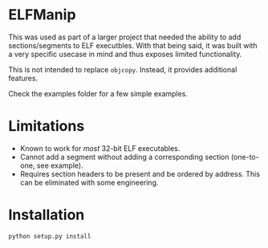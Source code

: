 # ELFManip

This was used as part of a larger project that needed the ability to add sections/segments to ELF executbles.
With that being said, it was built with a very specific usecase in mind and thus exposes limited functionality.

This is not intended to replace `objcopy`. Instead, it provides additional features.

Check the examples folder for a few simple examples.

# Limitations

- Known to work for *most* 32-bit ELF executables.
- Cannot add a segment without adding a corresponding section (one-to-one, see example).
- Requires section headers to be present and be ordered by address. This can be eliminated with some engineering.

# Installation

`python setup.py install`
